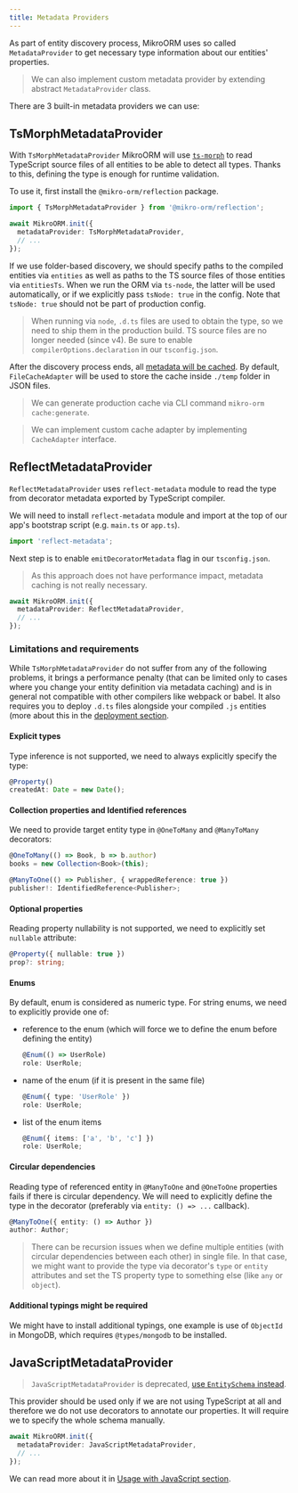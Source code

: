 ```yaml
---
title: Metadata Providers
---
```


As part of entity discovery process, MikroORM uses so called `MetadataProvider` to get necessary
type information about our entities' properties.

> We can also implement custom metadata provider by extending abstract `MetadataProvider` class.

There are 3 built-in metadata providers we can use:

## TsMorphMetadataProvider

With `TsMorphMetadataProvider` MikroORM will use [`ts-morph`](https://github.com/dsherret/ts-morph) to read 
TypeScript source files of all entities to be able to detect all types. Thanks to this, 
defining the type is enough for runtime validation.

To use it, first install the `@mikro-orm/reflection` package.

```ts
import { TsMorphMetadataProvider } from '@mikro-orm/reflection';

await MikroORM.init({
  metadataProvider: TsMorphMetadataProvider,
  // ...
});
```

If we use folder-based discovery, we should specify paths to
the compiled entities via `entities` as well as paths to the TS source files of
those entities via `entitiesTs`. When we run the ORM via `ts-node`, the latter
will be used automatically, or if we explicitly pass `tsNode: true` in the config. Note that `tsNode: true` should not be part of production config.

> When running via `node`, `.d.ts` files are used to obtain the type, so we 
> need to ship them in the production build. TS source files are no longer 
> needed (since v4). Be sure to enable `compilerOptions.declaration` in our
> `tsconfig.json`.

After the discovery process ends, all [metadata will be cached](metadata-cache.md). By default, 
`FileCacheAdapter` will be used to store the cache inside `./temp` folder in JSON files. 

> We can generate production cache via CLI command `mikro-orm cache:generate`.

> We can implement custom cache adapter by implementing `CacheAdapter` interface.

## ReflectMetadataProvider

`ReflectMetadataProvider` uses `reflect-metadata` module to read the type from decorator 
metadata exported by TypeScript compiler. 

We will need to install `reflect-metadata` module and import at the top of our app's 
bootstrap script (e.g. `main.ts` or `app.ts`). 

```ts
import 'reflect-metadata';
```

Next step is to enable `emitDecoratorMetadata` flag in our `tsconfig.json`.

> As this approach does not have performance impact, metadata caching is not really necessary. 

```ts
await MikroORM.init({
  metadataProvider: ReflectMetadataProvider,
  // ...
});
```

### Limitations and requirements

While `TsMorphMetadataProvider` do not suffer from any of the following problems, it brings a performance penalty (that can be limited only to cases where you change your entity definition via metadata caching) and is in general not compatible with other compilers like webpack or babel. It also requires you to deploy `.d.ts` files alongside your compiled `.js` entities (more about this in the [deployment section](deployment.md).

#### Explicit types

Type inference is not supported, we need to always explicitly specify the type:

```ts
@Property()
createdAt: Date = new Date();
```

#### Collection properties and Identified references

We need to provide target entity type in `@OneToMany` and `@ManyToMany` decorators:

```ts
@OneToMany(() => Book, b => b.author)
books = new Collection<Book>(this);

@ManyToOne(() => Publisher, { wrappedReference: true })
publisher!: IdentifiedReference<Publisher>;
```

#### Optional properties

Reading property nullability is not supported, we need to explicitly set `nullable` attribute:

```ts
@Property({ nullable: true })
prop?: string;
```

#### Enums

By default, enum is considered as numeric type. For string enums, we need to explicitly 
provide one of:

- reference to the enum (which will force we to define the enum before defining the entity)
  ```ts
  @Enum(() => UserRole)
  role: UserRole;
  ```
- name of the enum (if it is present in the same file)
  ```ts
  @Enum({ type: 'UserRole' })
  role: UserRole;
  ```
- list of the enum items
  ```ts
  @Enum({ items: ['a', 'b', 'c'] })
  role: UserRole;
  ```

#### Circular dependencies

Reading type of referenced entity in `@ManyToOne` and `@OneToOne` properties fails if there is 
circular dependency. We will need to explicitly define the type in the decorator (preferably 
via `entity: () => ...` callback).

```ts
@ManyToOne({ entity: () => Author })
author: Author;
``` 

> There can be recursion issues when we define multiple entities (with circular dependencies 
> between each other) in single file. In that case, we might want to provide the type via decorator's
> `type` or `entity` attributes and set the TS property type to something else (like `any` or `object`).

#### Additional typings might be required

We might have to install additional typings, one example is use of `ObjectId` in MongoDB, 
which requires `@types/mongodb` to be installed. 

## JavaScriptMetadataProvider

> `JavaScriptMetadataProvider` is deprecated, [use `EntitySchema` instead](entity-schema.md).

This provider should be used only if we are not using TypeScript at all and therefore we do 
not use decorators to annotate our properties. It will require we to specify the whole schema 
manually. 

```ts
await MikroORM.init({
  metadataProvider: JavaScriptMetadataProvider,
  // ...
});
```

We can read more about it in [Usage with JavaScript section](usage-with-js.md).
